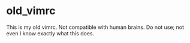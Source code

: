 # old_vimrc
This is my old vimrc. Not compatible with human brains. Do not use; not even I know exactly what this does.

